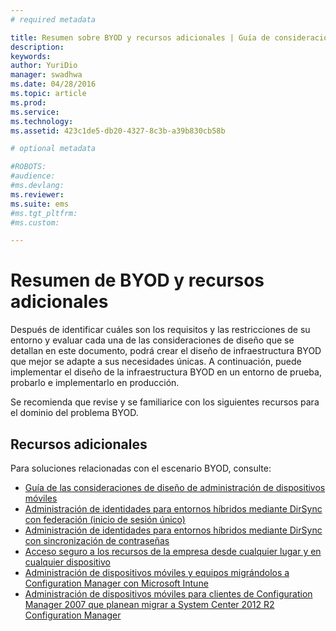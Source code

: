 ```yaml
---
# required metadata

title: Resumen sobre BYOD y recursos adicionales | Guía de consideraciones de diseño de BYOD
description:
keywords:
author: YuriDio
manager: swadhwa
ms.date: 04/28/2016
ms.topic: article
ms.prod:
ms.service:
ms.technology:
ms.assetid: 423c1de5-db20-4327-8c3b-a39b830cb58b

# optional metadata

#ROBOTS:
#audience:
#ms.devlang:
ms.reviewer: 
ms.suite: ems
#ms.tgt_pltfrm:
#ms.custom:

---
```


# Resumen de BYOD y recursos adicionales

Después de identificar cuáles son los requisitos y las restricciones de su entorno y evaluar cada una de las consideraciones de diseño que se detallan en este documento, podrá crear el diseño de infraestructura BYOD que mejor se adapte a sus necesidades únicas. A continuación, puede implementar el diseño de la infraestructura BYOD en un entorno de prueba, probarlo e implementarlo en producción.
 
Se recomienda que revise y se familiarice con los siguientes recursos para el dominio del problema BYOD.

## Recursos adicionales

Para soluciones relacionadas con el escenario BYOD, consulte:

- [Guía de las consideraciones de diseño de administración de dispositivos móviles](http://aka.ms/mdmdcg)
- [Administración de identidades para entornos híbridos mediante DirSync con federación (inicio de sesión único)](https://technet.microsoft.com/library/dn550987.aspx)
- [Administración de identidades para entornos híbridos mediante DirSync con sincronización de contraseñas](https://technet.microsoft.com/library/dn550986.aspx)
- [Acceso seguro a los recursos de la empresa desde cualquier lugar y en cualquier dispositivo](https://technet.microsoft.com/library/dn550982.aspx)
- [Administración de dispositivos móviles y equipos migrándolos a Configuration Manager con Microsoft Intune](https://technet.microsoft.com/library/dn582037.aspx)
- [Administración de dispositivos móviles para clientes de Configuration Manager 2007 que planean migrar a System Center 2012 R2 Configuration Manager](https://technet.microsoft.com/library/dn508400.aspx)



<!--HONumber=Apr16_HO2-->


